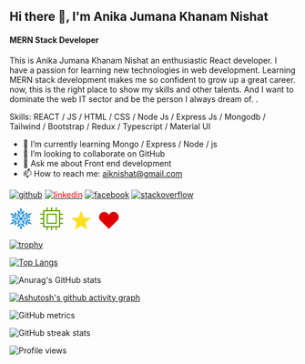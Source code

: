 ## Hi there 👋, I'm Anika Jumana Khanam Nishat
#### MERN Stack Developer
This is Anika Jumana Khanam Nishat an enthusiastic React developer. I have a passion for learning new technologies in web development. Learning MERN stack development makes me so confident to grow up a great career. now, this is the right place to show my skills and other talents. And I want to dominate the web IT sector and be the person I always dream of.
.

Skills: REACT / JS / HTML / CSS / Node Js / Express Js / Mongodb / Tailwind / Bootstrap / Redux / Typescript / Material UI 

- 🌱 I’m currently learning Mongo / Express / Node / js 
- 👯 I’m looking to collaborate on GitHub 
- 💬 Ask me about Front end development 
- 📫 How to reach me: ajknishat@gmail.com


[<img src='https://cdn.jsdelivr.net/npm/simple-icons@3.0.1/icons/github.svg' alt='github' height='40'>](https://github.com/ajkn1904)  [<img src='https://cdn.jsdelivr.net/npm/simple-icons@3.0.1/icons/linkedin.svg' alt='linkedin' height='40' style="color:red;">]([https://www.linkedin.com/in/https://www.linkedin.com/in/ajkn1904//]([https://www.linkedin.com/in/anika-jumana-khanam/](https://www.linkedin.com/in/anika-jumana-khanam/)))  [<img src='https://cdn.jsdelivr.net/npm/simple-icons@3.0.1/icons/facebook.svg' alt='facebook' height='40'>](https://www.facebook.com/https://www.facebook.com/)  [<img src='https://cdn.jsdelivr.net/npm/simple-icons@3.0.1/icons/stackoverflow.svg' alt='stackoverflow' height='40'>](https://stackoverflow.com/users/https://stackoverflow.com/)  

<a href='https://archiveprogram.github.com/'><img src='https://raw.githubusercontent.com/acervenky/animated-github-badges/master/assets/acbadge.gif' width='40' height='40'></a> <a href='https://docs.github.com/en/developers'><img src='https://raw.githubusercontent.com/acervenky/animated-github-badges/master/assets/devbadge.gif' width='40' height='40'></a> <a href='https://stars.github.com/'><img src='https://raw.githubusercontent.com/acervenky/animated-github-badges/master/assets/starbadge.gif' width='35' height='35'></a> <a href='https://docs.github.com/en/github/supporting-the-open-source-community-with-github-sponsors'><img src='https://raw.githubusercontent.com/acervenky/animated-github-badges/master/assets/sponsorbadge.gif' width='35' height='35'></a> 

[![trophy](https://github-profile-trophy.vercel.app/?username=ajkn1904)](https://github.com/ryo-ma/github-profile-trophy)

[![Top Langs](https://github-readme-stats.vercel.app/api/top-langs/?username=ajkn1904)](https://github.com/anuraghazra/github-readme-stats)

![Anurag's GitHub stats](https://github-readme-stats.vercel.app/api?username=ajkn1904&show_icons=true&theme=radical) 

[![Ashutosh's github activity graph](https://activity-graph.herokuapp.com/graph?username=ajkn1904&theme=dracula)](https://github.com/ashutosh00710/github-readme-activity-graph)  

![GitHub metrics](https://metrics.lecoq.io/ajkn1904)  

![GitHub streak stats](https://streak-stats.demolab.com/?user=ajkn1904)  

![Profile views](https://gpvc.arturio.dev/ajkn1904)  
